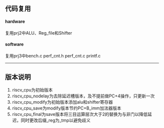 ## 代码复用
#### hardware
复用prj2中ALU、Reg_file和Shifter

#### software
复用prj3中bench.c perf_cnt.h perf_cnt.c printf.c

----

## 版本说明  
1. riscv_cpu为初始版本  
2. riscv_cpu_nodelay为去除延迟槽版本，及不提前做PC+4操作，只更新一次  
3. riscv_cpu_modify为初始版本添加alu和shifter寄存器   
4. riscv_cpu_save为modify版本节约PC+B_imm加法器版本  
5. riscv_cpu_final为save版本将三目运算层次大于2的替换为与非门以降低延迟，同时更改后缀_reg为_tmp以避免歧义